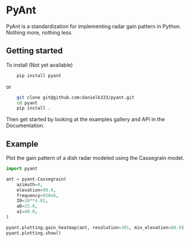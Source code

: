 # PyAnt

PyAnt is a standardization for implementing radar gain pattern in Python. Nothing more, nothing less.

## Getting started

To install (Not yet available)

```bash
    pip install pyant
```

or 

```bash
    git clone git@github.com:danielk333/pyant.git
    cd pyant
    pip install .
```

Then get started by looking at the examples gallery and API in the Documentation.

## Example

Plot the gain pattern of a dish radar modeled using the Cassegrain model.

```python
import pyant

ant = pyant.Cassegrain(
    azimuth=0,
    elevation=90.0, 
    frequency=930e6,
    I0=10**4.81,
    a0=23.0,
    a1=40.0,
)

pyant.plotting.gain_heatmap(ant, resolution=301, min_elevation=80.0)
pyant.plotting.show()
```